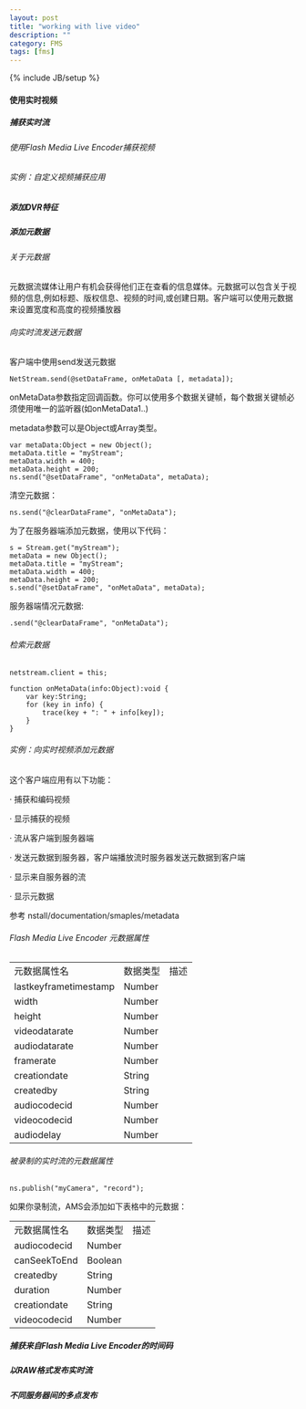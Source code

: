 ```yaml
---
layout: post
title: "working with live video"
description: ""
category: FMS
tags: [fms]
---
```

{% include JB/setup %}

#### 使用实时视频

##### 捕获实时流

###### 使用Flash Media Live Encoder捕获视频

###### 实例：自定义视频捕获应用


##### 添加DVR特征


##### 添加元数据

###### 关于元数据

元数据流媒体让用户有机会获得他们正在查看的信息媒体。元数据可以包含关于视频的信息,例如标题、版权信息、视频的时间,或创建日期。客户端可以使用元数据来设置宽度和高度的视频播放器

###### 向实时流发送元数据

客户端中使用send发送元数据

	NetStream.send(@setDataFrame, onMetaData [, metadata]);
	
onMetaData参数指定回调函数。你可以使用多个数据关键帧，每个数据关键帧必须使用唯一的监听器(如onMetaData1..)

metadata参数可以是Object或Array类型。

	var metaData:Object = new Object();
	metaData.title = "myStream";
	metaData.width = 400;
	metaData.height = 200;
	ns.send("@setDataFrame", "onMetaData", metaData);

清空元数据：

	ns.send("@clearDataFrame", "onMetaData");

	
为了在服务器端添加元数据，使用以下代码：
	
	s = Stream.get("myStream");
	metaData = new Object();
	metaData.title = "myStream";
	metaData.width = 400;
	metaData.height = 200;
	s.send("@setDataFrame", "onMetaData", metaData);

服务器端情况元数据:

	.send("@clearDataFrame", "onMetaData");
	

###### 检索元数据

	netstream.client = this;
	
	function onMetaData(info:Object):void {
		var key:String;
		for (key in info) {
			trace(key + ": " + info[key]);
		}
	}	



###### 实例：向实时视频添加元数据

这个客户端应用有以下功能：

· 捕获和编码视频

· 显示捕获的视频

· 流从客户端到服务器端

· 发送元数据到服务器，客户端播放流时服务器发送元数据到客户端

· 显示来自服务器的流

· 显示元数据

参考 nstall/documentation/smaples/metadata



###### Flash Media Live Encoder 元数据属性
<table>
	<tr>
		<td>元数据属性名</td>
		<td>数据类型</td>
		<td>描述</td>
	</tr>
	<tr>
		<td>lastkeyframetimestamp</td>
		<td>Number</td>
		<td></td>
	</tr>
	<tr>
		<td>width</td>
		<td>Number</td>
		<td></td>
	</tr>
	<tr>
		<td>height</td>
		<td>Number</td>
		<td></td>
	</tr>
	<tr>
		<td>videodatarate</td>
		<td>Number</td>
		<td></td>
	</tr>
	<tr>
		<td>audiodatarate</td>
		<td>Number</td>
		<td></td>
	</tr>
	<tr>
		<td>framerate</td>
		<td>Number</td>
		<td></td>
	</tr>
	<tr>
		<td>creationdate</td>
		<td>String</td>
		<td></td>
	</tr>
	<tr>
		<td>createdby</td>
		<td>String</td>
		<td></td>
	</tr>
	<tr>
		<td>audiocodecid</td>
		<td>Number</td>
		<td></td>
	</tr>
	<tr>
		<td>videocodecid</td>
		<td>Number</td>
		<td></td>
	</tr>
	<tr>
		<td>audiodelay</td>
		<td>Number</td>
		<td></td>
	</tr>
</table>


###### 被录制的实时流的元数据属性

	ns.publish("myCamera", "record");
	
如果你录制流，AMS会添加如下表格中的元数据：

<table>
	<tr>
		<td>元数据属性名</td>
		<td>数据类型</td>
		<td>描述</td>
	</tr>
	<tr>
		<td>audiocodecid</td>
		<td>Number</td>
		<td></td>
	</tr>
	<tr>
		<td>canSeekToEnd</td>
		<td>Boolean</td>
		<td></td>
	</tr>
	<tr>
		<td>createdby</td>
		<td>String</td>
		<td></td>
	</tr>
	<tr>
		<td>duration</td>
		<td>Number</td>
		<td></td>
	</tr>
	<tr>
		<td>creationdate</td>
		<td>String</td>
		<td></td>
	</tr>
	<tr>
		<td>videocodecid</td>
		<td>Number</td>
		<td></td>
	</tr>
	
</table>


##### 捕获来自Flash Media Live Encoder的时间码

##### 以RAW格式发布实时流


##### 不同服务器间的多点发布 
